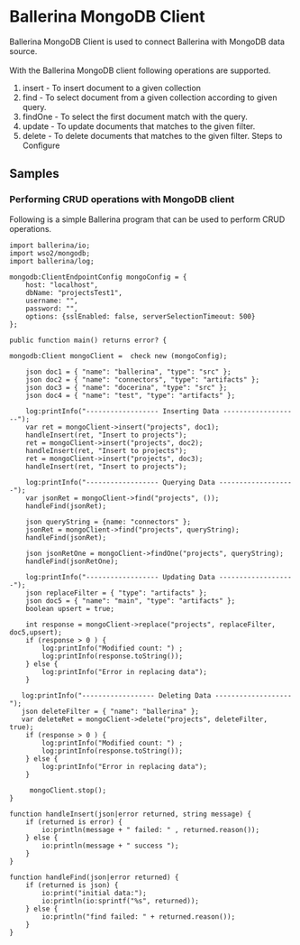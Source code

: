 # Ballerina MongoDB Client

Ballerina MongoDB Client is used to connect Ballerina with MongoDB data source.<br/> <br/>
 With the Ballerina MongoDB client following operations are supported.

1. insert - To insert document to a given collection <br/>
2. find - To select document from a given collection according to given query. <br/>
3. findOne - To select the first document match with the query.<br/>
4. update - To update documents that matches to the given filter. <br/>
5. delete - To delete documents that matches to the given filter.
Steps to Configure <br/>

## Samples

### Performing CRUD operations with MongoDB client

Following is a simple Ballerina program that can be used to perform CRUD operations.

```ballerina
import ballerina/io;
import wso2/mongodb;
import ballerina/log;

mongodb:ClientEndpointConfig mongoConfig = {
    host: "localhost",
    dbName: "projectsTest1",
    username: "",
    password: "",
    options: {sslEnabled: false, serverSelectionTimeout: 500}
};

public function main() returns error? {
   
mongodb:Client mongoClient =  check new (mongoConfig);

    json doc1 = { "name": "ballerina", "type": "src" };
    json doc2 = { "name": "connectors", "type": "artifacts" };
    json doc3 = { "name": "docerina", "type": "src" };
    json doc4 = { "name": "test", "type": "artifacts" };

    log:printInfo("------------------ Inserting Data -------------------");
    var ret = mongoClient->insert("projects", doc1);
    handleInsert(ret, "Insert to projects");
    ret = mongoClient->insert("projects", doc2);
    handleInsert(ret, "Insert to projects");
    ret = mongoClient->insert("projects", doc3);
    handleInsert(ret, "Insert to projects");
  
    log:printInfo("------------------ Querying Data -------------------");
    var jsonRet = mongoClient->find("projects", ());
    handleFind(jsonRet);

    json queryString = {name: "connectors" };
    jsonRet = mongoClient->find("projects", queryString);
    handleFind(jsonRet);

    json jsonRetOne = mongoClient->findOne("projects", queryString);
    handleFind(jsonRetOne);

    log:printInfo("------------------ Updating Data -------------------");
    json replaceFilter = { "type": "artifacts" };
    json doc5 = { "name": "main", "type": "artifacts" };
    boolean upsert = true;

    int response = mongoClient->replace("projects", replaceFilter, doc5,upsert);
    if (response > 0 ) {
        log:printInfo("Modified count: ") ;
        log:printInfo(response.toString());
    } else {
        log:printInfo("Error in replacing data");
    }

   log:printInfo("------------------ Deleting Data -------------------");
   json deleteFilter = { "name": "ballerina" };
   var deleteRet = mongoClient->delete("projects", deleteFilter, true);
    if (response > 0 ) {
        log:printInfo("Modified count: ") ;
        log:printInfo(response.toString());
    } else {
        log:printInfo("Error in replacing data");
    }
    
     mongoClient.stop();
}

function handleInsert(json|error returned, string message) {
    if (returned is error) {
        io:println(message + " failed: " , returned.reason());
    } else {
        io:println(message + " success ");
    }
}

function handleFind(json|error returned) {
    if (returned is json) {
        io:print("initial data:");
        io:println(io:sprintf("%s", returned));
    } else {
        io:println("find failed: " + returned.reason());
    }
}
```